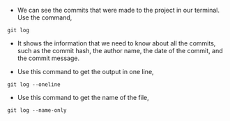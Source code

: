 * We can see the commits that were made to the project in our terminal. Use the command,

```
git log
```

* It shows the information that we need to know about all the commits, such as the commit hash, the author name, the date of the commit, and the commit message. 

* Use this command to get the output in one line,

```
git log --oneline
```

* Use this command to get the name of the file,

```
git log --name-only
```
